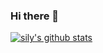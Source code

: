### Hi there 👋

<!--
**sily666/sily666** is a ✨ _special_ ✨ repository because its `README.md` (this file) appears on your GitHub profile.

Here are some ideas to get you started:

- 🔭 I’m currently working on ...
- 🌱 I’m currently learning ...
- 👯 I’m looking to collaborate on ...
- 🤔 I’m looking for help with ...
- 💬 Ask me about ...
- 📫 How to reach me: ...
- 😄 Pronouns: ...
- ⚡ Fun fact: ...
-->
[![sily's github stats](https://github-readme-stats.vercel.app/api?username=sily666&show_icons=true&theme=radical)](https://github.com/anuraghazra/github-readme-stats)
